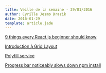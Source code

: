 ```yaml
---
title: Veille de la semaine - 29/01/2016
author: Cyrille Jesmo Drazik
date: 2016-01-29
template: article.jade
---
```


[9 things every React.js beginner should know](https://camjackson.net/post/9-things-every-reactjs-beginner-should-know)

[Introduction à Grid Layout](http://putaindecode.io/fr/articles/css/grilles/grid-layout/)

[Polyfill service](https://cdn.polyfill.io/v2/docs/)

[Progress bar noticeably slows down npm install](https://github.com/npm/npm/issues/11283#issuecomment-175246823)

